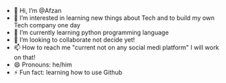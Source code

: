 - 👋 Hi, I’m @Afzan
- 👀 I’m interested in learning new things about Tech and to build my own Tech company one day
- 🌱 I’m currently learning python programming language
- 💞️ I’m looking to collaborate not decide yet!
- 📫 How to reach me "current not on any social medi platform" I will work on that!
- 😄 Pronouns: he/him
- ⚡ Fun fact: learning how to use Github

<!---
Afzan-9/Afzan-9 is a ✨ special ✨ repository because its `README.md` (this file) appears on your GitHub profile.
You can click the Preview link to take a look at your changes.
--->
